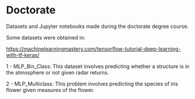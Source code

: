 # Doctorate

Datasets and Jupyter notebooks made during the doctorate degree course.

Some datasets were obtained in:

https://machinelearningmastery.com/tensorflow-tutorial-deep-learning-with-tf-keras/

1 - MLP_Bin_Class: This dataset involves predicting whether a structure is in the atmosphere or not given radar returns.

2 - MLP_Multiclass: This problem involves predicting the species of iris flower given measures of the flower.
